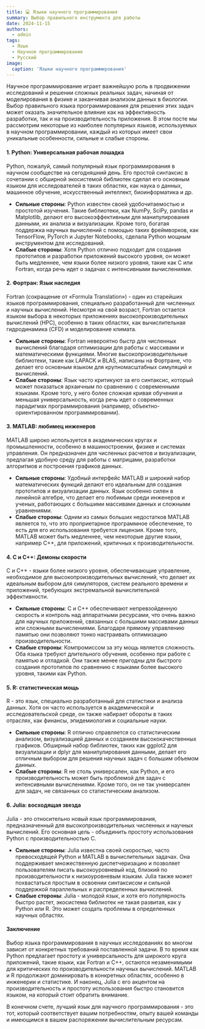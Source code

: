```yaml
---
title: 💻 Языки научного программирования
summary: Выбор правильного инструмента для работы
date: 2024-11-15
authors:
  - admin
tags:
  - Язык
  - Научное программирование
  - Русский
image:
  caption: 'Языки научного программирования'
---
```


Научное программирование играет важнейшую роль в продвижении исследований и решении сложных реальных задач, начиная от моделирования в физике и заканчивая анализом данных в биологии. Выбор правильного языка программирования для решения этих задач может оказать значительное влияние как на эффективность разработки, так и на производительность приложения. В этом посте мы рассмотрим некоторые из наиболее популярных языков, используемых в научном программировании, каждый из которых имеет свои уникальные особенности, сильные и слабые стороны.

#### 1. Python: Универсальная рабочая лошадка
Python, пожалуй, самый популярный язык программирования в научном сообществе на сегодняшний день. Его простой синтаксис в сочетании с обширной экосистемой библиотек сделал его основным языком для исследователей в таких областях, как наука о данных, машинное обучение, искусственный интеллект, биоинформатика и др.

- **Сильные стороны**: Python известен своей удобочитаемостью и простотой изучения. Такие библиотеки, как NumPy, SciPy, pandas и Matplotlib, делают его высокоэффективным для манипулирования данными, их анализа и визуализации. Кроме того, богатая поддержка научных вычислений с помощью таких фреймворков, как TensorFlow, PyTorch и Jupyter Notebooks, сделала Python мощным инструментом для исследований.
- **Слабые стороны**: Хотя Python отлично подходит для создания прототипов и разработки приложений высокого уровня, он может быть медленнее, чем языки более низкого уровня, такие как C или Fortran, когда речь идет о задачах с интенсивными вычислениями.

#### 2. Фортран: Язык наследия

Fortran (сокращение от «Formula Translation») - один из старейших языков программирования, специально разработанный для численных и научных вычислений. Несмотря на свой возраст, Fortran остается языком выбора в некоторых приложениях высокопроизводительных вычислений (HPC), особенно в таких областях, как вычислительная гидродинамика (CFD) и моделирование климата.

- **Сильные стороны**: Fortran невероятно быстр для численных вычислений благодаря оптимизации для работы с массивами и математическими функциями. Многие высокопроизводительные библиотеки, такие как LAPACK и BLAS, написаны на Фортране, что делает его основным языком для крупномасштабных симуляций и вычислений.
- **Слабые стороны**: Язык часто критикуют за его синтаксис, который может показаться архаичным по сравнению с современными языками. Кроме того, у него более сложная кривая обучения и меньшая универсальность, когда речь идет о современных парадигмах программирования (например, объектно-ориентированном программировании).

#### 3. MATLAB: любимец инженеров

MATLAB широко используется в академических кругах и промышленности, особенно в машиностроении, физике и системах управления. Он предназначен для численных расчетов и визуализации, предлагая удобную среду для работы с матрицами, разработки алгоритмов и построения графиков данных.

- **Сильные стороны**: Удобный интерфейс MATLAB и широкий набор математических функций делают его идеальным для создания прототипов и визуализации данных. Язык особенно силен в линейной алгебре, что делает его любимым среди инженеров и ученых, работающих с большими массивами данных и сложными уравнениями.
- **Слабые стороны**: Одним из самых больших недостатков MATLAB является то, что это проприетарное программное обеспечение, то есть для его использования требуется лицензия. Кроме того, MATLAB может быть медленнее, чем некоторые другие языки, например C++, для приложений, критичных к производительности.

#### 4. C и C++: Демоны скорости
C и C++ - языки более низкого уровня, обеспечивающие управление, необходимое для высокопроизводительных вычислений, что делает их идеальным выбором для симуляторов, систем реального времени и приложений, требующих экстремальной вычислительной эффективности.

- **Сильные стороны**: C и C++ обеспечивают непревзойденную скорость и контроль над аппаратными ресурсами, что очень важно для научных приложений, связанных с большими массивами данных или сложными вычислениями. Благодаря прямому управлению памятью они позволяют тонко настраивать оптимизацию производительности.
- **Слабые стороны**: Компромиссом за эту мощь является сложность. Оба языка требуют длительного обучения, особенно при работе с памятью и отладкой. Они также менее пригодны для быстрого создания прототипов по сравнению с языками более высокого уровня, такими как Python.

#### 5. R: статистическая мощь
R - это язык, специально разработанный для статистики и анализа данных. Хотя он часто используется в академической и исследовательской среде, он также набирает обороты в таких отраслях, как финансы, эпидемиология и социальные науки.

- **Сильные стороны**: R отлично справляется со статистическим анализом, визуализацией данных и созданием высококачественных графиков. Обширный набор библиотек, таких как ggplot2 для визуализации и dplyr для манипулирования данными, делает его отличным выбором для решения научных задач с большим объемом данных.
- **Слабые стороны**: R не столь универсален, как Python, и его производительность может быть проблемой для задач с интенсивными вычислениями. Кроме того, он не так универсален для задач, не связанных со статистическим анализом.

#### 6. Julia: восходящая звезда
Julia - это относительно новый язык программирования, предназначенный для высокопроизводительных численных и научных вычислений. Его основная цель - объединить простоту использования Python с производительностью C.

- **Сильные стороны**: Julia известна своей скоростью, часто превосходящей Python и MATLAB в вычислительных задачах. Она поддерживает множественную диспетчеризацию и позволяет пользователям писать высокоуровневый код, близкий по производительности к низкоуровневым языкам. Julia также может похвастаться простым в освоении синтаксисом и сильной поддержкой параллельных и распределенных вычислений.
- **Слабые стороны**: Julia - молодой язык, и хотя его популярность быстро растет, экосистема библиотек не такая развитая, как у Python или R. Это может создать проблемы в определенных научных областях.

#### Заключение

Выбор языка программирования в научных исследованиях во многом зависит от конкретных требований поставленной задачи. В то время как Python предлагает простоту и универсальность для широкого круга приложений, такие языки, как Fortran и C++, остаются незаменимыми для критических по производительности научных вычислений. MATLAB и R продолжают доминировать в конкретных областях, особенно в инженерии и статистике. И наконец, Julia с его акцентом на производительность и простоту использования быстро становится языком, на который стоит обратить внимание.

В конечном счете, лучший язык для научного программирования - это тот, который соответствует вашим потребностям, опыту вашей команды и имеющимся в вашем распоряжении вычислительным ресурсам.